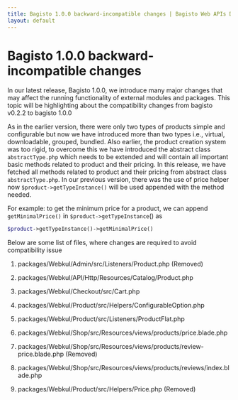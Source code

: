```yaml
---
title: Bagisto 1.0.0 backward-incompatible changes | Bagisto Web APIs Documentation
layout: default
---
```


# Bagisto 1.0.0 backward-incompatible changes

In our latest release, Bagisto 1.0.0, we introduce many major changes that may affect the running functionality of external modules and packages. This topic will be highlighting about the compatibility changes from bagisto v0.2.2 to bagisto 1.0.0

As in the earlier version, there were only two types of products simple and configurable but now we have introduced more than two types i.e., virtual, downloadable, grouped, bundled. Also earlier, the product creation system was too rigid, to overcome this we have introduced the abstract class `abstractType.php` which needs to be extended and will contain all important basic methods related to product and their pricing. In this release, we have fetched all methods related to product and their pricing from abstract class `abstractType.php`. In our previous version, there was the use of price helper now `$product->getTypeInstance()` will be used appended with the method needed.

For example:  to get the minimum price for a product, we can append `getMinimalPrice()` in `$product->getTypeInstance`() as
```php
$product->getTypeInstance()->getMinimalPrice()
```

Below are some list of files, where changes are required to avoid compatibility issue

1. packages/Webkul/Admin/src/Listeners/Product.php (Removed)

2. packages/Webkul/API/Http/Resources/Catalog/Product.php

3. packages/Webkul/Checkout/src/Cart.php

4. packages/Webkul/Product/src/Helpers/ConfigurableOption.php

5. packages/Webkul/Product/src/Listeners/ProductFlat.php

6. packages/Webkul/Shop/src/Resources/views/products/price.blade.php

7. packages/Webkul/Shop/src/Resources/views/products/review-price.blade.php (Removed)

8. packages/Webkul/Shop/src/Resources/views/products/reviews/index.blade.php

9. packages/Webkul/Product/src/Helpers/Price.php (Removed)